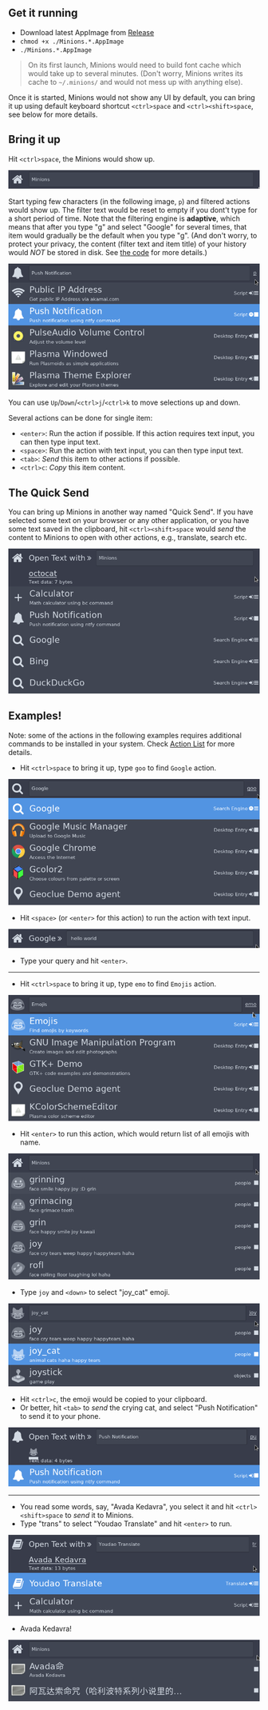 
## Get it running

- Download latest AppImage from [Release](https://github.com/blahgeek/Minions/releases)
- `chmod +x ./Minions.*.AppImage`
- `./Minions.*.AppImage`

> On its first launch, Minions would need to build font cache which would take up to several minutes. (Don't worry, Minions writes its cache to `~/.minions/` and would not mess up with anything else).

Once it is started, Minions would not show any UI by default, you can bring it up using default keyboard shortcut `<ctrl>space` and `<ctrl><shift>space`, see below for more details.

## Bring it up

Hit `<ctrl>space`, the Minions would show up.

![](../images/ui-start.png)

Start typing few characters (in the following image, `p`) and filtered actions would show up. The filter text would be reset to empty if you dont't type for a short period of time.
Note that the filtering engine is **adaptive**, which means that after you type "g" and select "Google" for several times, that item would gradually be the default when you type "g". (And don't worry, to protect your privacy, the content (filter text and item title) of your history would *NOT* be stored in disk. See [the code](../src/mcore/matcher.rs) for more details.)

![](../images/ui-filtering.png)

You can use `Up`/`Down`/`<ctrl>j`/`<ctrl>k` to move selections up and down.

Several actions can be done for single item:

- `<enter>`: Run the action if possible. If this action requires text input, you can then type input text.
- `<space>`: Run the action with text input, you can then type input text.
- `<tab>`: *Send* this item to other actions if possible.
- `<ctrl>c`: *Copy* this item content.

## The Quick Send

You can bring up Minions in another way named "Quick Send". If you have selected some text on your browser or any other application, or you have some text saved in the clipboard, hit `<ctrl><shift>space` would *send* the content to Minions to open with other actions, e.g., translate, search etc.

![](../images/ui-send.png)

## Examples!

Note: some of the actions in the following examples requires additional commands to be installed in your system. Check [Action List](./actions.md) for more details.

- Hit `<ctrl>space` to bring it up, type `goo` to find `Google` action.

![](../images/example-0-0.png)

- Hit `<space>` (or `<enter>` for this action) to run the action with text input.

![](../images/example-0-1.png)

- Type your query and hit `<enter>`.

---

- Hit `<ctrl>space` to bring it up, type `emo` to find `Emojis` action.

![](../images/example-1-0.png)

- Hit `<enter>` to run this action, which would return list of all emojis with name.

![](../images/example-1-1.png)

- Type `joy` and `<down>` to select "joy_cat" emoji.

![](../images/example-1-2.png)

- Hit `<ctrl>c`, the emoji would be copied to your clipboard.
- Or better, hit `<tab>` to *send* the crying cat, and select "Push Notification" to send it to your phone.

![](../images/example-1-3.png)

---

- You read some words, say, "Avada Kedavra", you select it and hit `<ctrl><shift>space` to *send* it to Minions.
- Type "trans" to select "Youdao Translate" and hit `<enter>` to run.

![](../images/example-2-0.png)

- Avada Kedavra!

![](../images/example-2-1.png)
